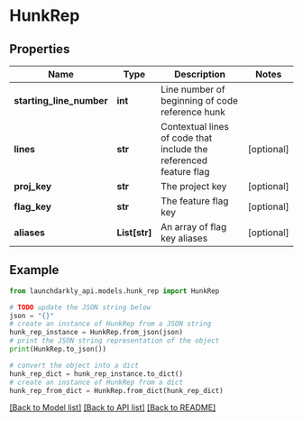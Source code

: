 # HunkRep


## Properties

Name | Type | Description | Notes
------------ | ------------- | ------------- | -------------
**starting_line_number** | **int** | Line number of beginning of code reference hunk | 
**lines** | **str** | Contextual lines of code that include the referenced feature flag | [optional] 
**proj_key** | **str** | The project key | [optional] 
**flag_key** | **str** | The feature flag key | [optional] 
**aliases** | **List[str]** | An array of flag key aliases | [optional] 

## Example

```python
from launchdarkly_api.models.hunk_rep import HunkRep

# TODO update the JSON string below
json = "{}"
# create an instance of HunkRep from a JSON string
hunk_rep_instance = HunkRep.from_json(json)
# print the JSON string representation of the object
print(HunkRep.to_json())

# convert the object into a dict
hunk_rep_dict = hunk_rep_instance.to_dict()
# create an instance of HunkRep from a dict
hunk_rep_from_dict = HunkRep.from_dict(hunk_rep_dict)
```
[[Back to Model list]](../README.md#documentation-for-models) [[Back to API list]](../README.md#documentation-for-api-endpoints) [[Back to README]](../README.md)


